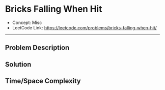 # Bricks Falling When Hit

- Concept: Misc
- LeetCode Link: https://leetcode.com/problems/bricks-falling-when-hit/

---

## Problem Description

## Solution

## Time/Space Complexity

